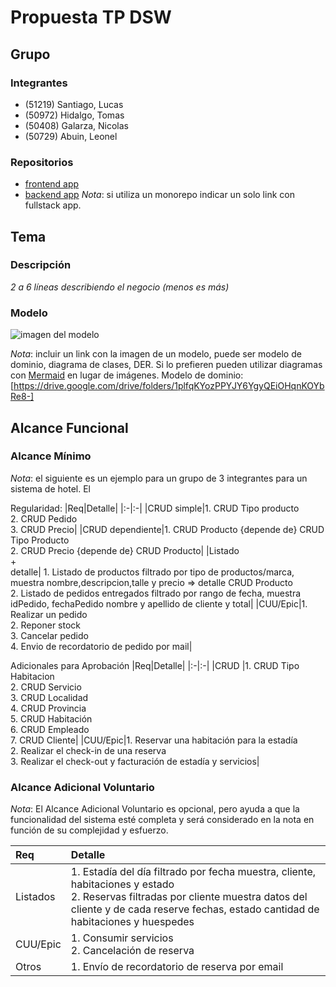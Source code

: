 # Propuesta TP DSW

## Grupo
### Integrantes
* (51219) Santiago, Lucas
* (50972) Hidalgo, Tomas
* (50408) Galarza, Nicolas
* (50729) Abuin, Leonel

### Repositorios
* [frontend app](http://hyperlinkToGihubOrGitlab)
* [backend app](http://hyperlinkToGihubOrGitlab)
*Nota*: si utiliza un monorepo indicar un solo link con fullstack app.

## Tema
### Descripción
*2 a 6 líneas describiendo el negocio (menos es más)*

### Modelo
![imagen del modelo]()

*Nota*: incluir un link con la imagen de un modelo, puede ser modelo de dominio, diagrama de clases, DER. Si lo prefieren pueden utilizar diagramas con [Mermaid](https://mermaid.js.org) en lugar de imágenes.
Modelo de dominio: [https://drive.google.com/drive/folders/1plfqKYozPPYJY6YgyQEiOHqnKOYbRe8-]
## Alcance Funcional 

### Alcance Mínimo

*Nota*: el siguiente es un ejemplo para un grupo de 3 integrantes para un sistema de hotel. El 

Regularidad:
|Req|Detalle|
|:-|:-|
|CRUD simple|1. CRUD Tipo producto<br>2. CRUD Pedido<br>3. CRUD Precio|
|CRUD dependiente|1. CRUD Producto {depende de} CRUD Tipo Producto<br>2. CRUD Precio {depende de} CRUD Producto|
|Listado<br>+<br>detalle| 1. Listado de productos filtrado por tipo de productos/marca, muestra nombre,descripcion,talle y precio => detalle CRUD Producto<br> 2. Listado de pedidos entregados filtrado por rango de fecha, muestra idPedido, fechaPedido nombre y apellido de cliente y total|
|CUU/Epic|1. Realizar un pedido<br>2. Reponer stock<br>3. Cancelar pedido<br>4. Envio de recordatorio de pedido por mail|


Adicionales para Aprobación
|Req|Detalle|
|:-|:-|
|CRUD |1. CRUD Tipo Habitacion<br>2. CRUD Servicio<br>3. CRUD Localidad<br>4. CRUD Provincia<br>5. CRUD Habitación<br>6. CRUD Empleado<br>7. CRUD Cliente|
|CUU/Epic|1. Reservar una habitación para la estadía<br>2. Realizar el check-in de una reserva<br>3. Realizar el check-out y facturación de estadía y servicios|


### Alcance Adicional Voluntario

*Nota*: El Alcance Adicional Voluntario es opcional, pero ayuda a que la funcionalidad del sistema esté completa y será considerado en la nota en función de su complejidad y esfuerzo.

|Req|Detalle|
|:-|:-|
|Listados |1. Estadía del día filtrado por fecha muestra, cliente, habitaciones y estado <br>2. Reservas filtradas por cliente muestra datos del cliente y de cada reserve fechas, estado cantidad de habitaciones y huespedes|
|CUU/Epic|1. Consumir servicios<br>2. Cancelación de reserva|
|Otros|1. Envío de recordatorio de reserva por email|

